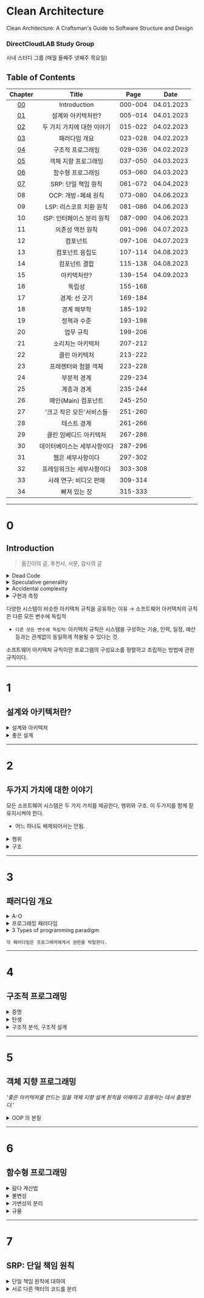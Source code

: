 # Clean Architecture
Clean Architecture: A Craftsman's Guide to Software Structure and Design

### DirectCloudLAB Study Group
사내 스터디 그룹 (매월 둘째주 넷째주 목요일)

## Table of Contents

| Chapter  |      Title       |  Page   |    Date    |
|:--------:|:----------------:|:-------:|:----------:|
| [00](#0) |   Introduction   |     000-004      | 04.01.2023 |
| [01](#1) |    설계와 아키텍처란?    | 005-014 | 04.01.2023 |
| [02](#2) | 두 가지 가치에 대한 이야기  | 015-022 | 04.02.2023 |
| [03](#3) |     패러다임 개요      | 023-028 | 04.02.2023 |
| [04](#4) |    구조적 프로그래밍     | 029-036 | 04.02.2023 |
| [05](#5) |   객체 지향 프로그래밍    | 037-050 | 04.03.2023 |
| [06](#6) |    함수형 프로그래밍     | 053-060 | 04.03.2023 |
| [07](#7) |  SRP: 단일 책임 원칙   | 061-072 | 04.04.2023 |
|    08    |  OCP: 개방-폐쇄 원칙   | 073-080 | 04.06.2023 |
|    09    | LSP: 리스코프 치환 원칙  | 081-086 | 04.06.2023 |
|    10    | ISP: 인터페이스 분리 원칙 | 087-090 | 04.06.2023 |
|    11    |    의존성 역전 원칙     | 091-096 | 04.07.2023 |
|    12    |       컴포넌트       | 097-106 | 04.07.2023 |
|    13    |     컴포넌트 응집도     | 107-114 | 04.08.2023 |
|    14    |     컴포넌트 결합      | 115-138 | 04.08.2023 |
|    15    |      아키텍처란?      | 139-154 | 04.09.2023 |
|    16    |       독립성        | 155-168 ||
|    17    |     경계: 선 긋기     | 169-184 ||
|    18    |      경계 해부학      | 185-192 ||
|    19    |      정책과 수준      | 193-198 ||
|    20    |      업무 규칙       | 199-206 ||
|    21    |    소리치는 아키텍처     | 207-212 ||
|    22    |     클린 아키텍처      | 213-222 ||
|    23    |   프레젠터와 험블 객체    | 223-228 ||
|    24    |      부분적 경계      | 229-234 ||
|    25    |      계층과 경계      | 235-244 ||
|    26    |  메인(Main) 컴포넌트   | 245-250 ||
|    27    |  '크고 작은 모든'서비스들  | 251-260 ||
|    28    |      테스트 경계      | 261-266 ||
|    29    |   클린 임베디드 아키텍처   | 267-286 ||
|    30    |  데이터베이스는 세부사항이다  | 287-296 ||
|    31    |    웹은 세부사항이다     | 297-302 ||
|    32    |  프레밍워크는 세부사항이다   | 303-308 ||
|    33    |  사례 연구: 비디오 판매   | 309-314 ||
|    34    |     빠져 있는 장      | 315-333 ||
----
# 0
## Introduction
> 옮긴이의 글, 추천사, 서문, 감사의 글

<details><summary>Dead Code</summary>

> 실행되지 않는 코드 
> 
> Dead code refers to sections of a computer program that are no longer executed or accessed by other parts of the program.

#### Dead Code
- 프로그램의 크기 ↑
- 유지보수성 ↓
- 가독성 ↓

#### Types of dead code
- **주석 처리된 코드** 
  - 주석처리 된 코드로, 더 이상 사용되지 않거나 삭제되지 않아 불필요 하게 남아 있는 코드.
- **호출되지 않는 함수/메서드** 
  - 사용처 없이 방치되어 있는 함수/메서드.
- **조건문에서 실행되지 않는 코드** 
  - 조건문(`if/switch`)에서 조건이 항상 `false` 가 되어 실행되지 않는 코드.
- **접근 불가한 코드** 
  - 분기 명령문(`return, break`) 뒤에 위치해 있지만 앞선 잘못된 로직으로 인해 절대 실행될 수 없는 코드.
- **중복 코드** 
  - 여러번 반복하여 존재하는 동일한 코드.
- **폐기된 코드** 
  - 더 이상 사용되지 않는 코드.

#### Dead code in the real world  
Dead code 로 인해 문제가 발생한 실 사례는 MS사의 Windows98 OS가 있음.
- Windows98 은 기존의 Windows95와 유사한 구조를 지님.
- 수많은 코드가 재사용 됨.
  - 가져온 코드 중에서 사용되지 않는 불필요한 코드(`폐기된 코드`)가 존재. 
  - 하지만 이는 방치된 채로 남아 있었음.
- 불필요한 코드는 메모리와 디스크 공간 낭비를 초래.
  - 느려진 속도, 안정성 문제 발생.
    - 느려진 속도: 부팅, 응용 프로그램 etc.
    - 안정성: OS 충돌, 오동작 etc.
- 새 OS Windows ME 를 통해 문제 해결.
  - Refactoring 을 통한 Dead Code 제거. 

</details>

<details><summary>Speculative generality</summary>

> 추측성 일반화

추후에 사용할 것이 예상하여 불필요하게 확장성(`overy extensible`) 있게 만들어 둔 코드.
- 실제로 사용되지 않을 수 있음.
  - 초기에 사용 가능성을 염두에 두고 만들어 두었지만 사용되지 않음. 
- 유지 보수를 어렵게 만듬.

Unused configuration options, over-engineered abstractions, unused code paths, and unnecessary extensibility.

</details>

<details><summary>Accidental complexity</summary>

> 부수적인 복잡성

부수적인 복잡성은 '맨먼스 미신(The Mythical Man-Month)' 서적에서 등장하는 단어.

`"어떤 것이 복잡하다고 느껴지는 이유는 그것이 복잡하기 때문이 아니라, 우리가 그것을 이해하지 못하기 때문이다. 따라서 복잡성을 제거하는 방법은 어떻게든 이해할 수 있도록 만드는 것이다. 이해할 수 없는 것을 단순화하면, 부수적인 복잡성(accidental complexity)이 줄어든다.`

즉, 복잡성의 원인은 사람들이 어떤 것을 이해하기 어렵기 때문.
- 이를 해결하기 위해 → 복잡성 줄이기

#### 복잡도의 이유
- **적절하게 추상화 되지 않음**
- **충분한 문서화의 부재**
  - 부족한 설명과 충분하지 못한 설명으로 인해 복잡성 증가. 
- **복잡한 시스템 구조**
  - 전체적인 시스템 구조 파악이 어려워지면 이해하기 어려운 코드가 작성됨. 
- **불분명한 요구사항**
  - 요구사항이 명확치 않아 개발자들이 이해가 부족한 채로 작성한 코드는 복잡함을 초래. 
- **Legacy Code**
  - 주기적인 refactoring 또는 새 코드 작성이 야기됨.

</details>

<details><summary>구현과 측정</summary>

`"아키텍처는 구현과 측정을 통해 증명해야 하는 가설이다."`

*소프트웨어 아키텍처*는 시스템의 전반적인 설계와 구조를 결정하므로 시스템의 성능, 안정성, 확장성 등을 결정짓는 매우 중요한 역할을 한다.

#### 잘못 설계된 아키텍처
잘못 설계된 아키텍처는 시스템의 문제점과 결함을 발생시킨다.
- 시스템 성능 ↓  
- 유지보수의 어려움 ↑ 
- 개발비용 ↑

#### 구현과 측정
아키텍처가 올바르게 설계되었는지 알기 위해서는 구현과 측정을 해야 함.
- 시스템의 요구사항을 충족시키는지?
- 성능과 안정성이 적절한지?

**구현(Implementation):**
- 아키텍처 설계를 바탕으로, 소프트웨어 시스템의 실제 코드를 작성하는 과정. 
- 설계의 유효성과 적절성을 확인 가능. 

**측정(Measurement):** 
- 아키텍처 설계의 유효성을 검증하는 과정입니다. 
- 성능, 안정성, 확장성 등을 측정.
- 측정법:
  - 성능 측정:
    - 처리 속도, 응답 시간, 처리량 etc.
      - 측정 도구 예) `Apache Bench`, `JMeter` 
  - 코드 품질 검사
  - 테스트:
    - 기능 검증
    - type of tests: unit, integration, system, acceptance, regression, performance, and security.
    - 테스트 도구 예) `pytest`, `JUnit`, `Selenium`
  - 로그 분석
    - 시스템 동작을 이해
    - 문제 파악
    - 로그 분석 도구 예) `Datadog`, `Splunk`, `ELK Stack`, `Graylog`, `Loggly`.
  - 코드 복잡도 분석
    - 복잡도 분석 도구 예) `CodeClimate`, `SonarQube`

</details>

다양한 시스템이 비슷한 아키텍처 규칙을 공유하는 이유 → 소프트웨어 아키텍처의 규칙은 다른 모든 변수에 독립적
- `다른 모든 변수에 독립적`: 아키텍처 규칙은 시스템을 구성하는 기술, 인력, 일정, 예산 등과는 관계없이 동일하게 적용될 수 있다는 것.

소프트웨어 아키텍처 규칙이란 프로그램의 구성요소를 정렬하고 조립하는 방법에 관한 규칙이다.

----
# 1
## 설계와 아키텍처란?

<details><summary>설계와 아키텍처</summary>

> 둘 사이에는 아무런 차이가 없다.

설계(design):
- 저수준의 구조, 결정사항 등.

아키텍처(architecture):
- 저수준의 세부사항과 고수준의 무언가를 가리킬 때 흔히 사용.
  - 저수준(low-level): 
    - 메서드의 구현, 데이터 베이스 스키마 etc.
    - 구체적이고 구현적인 세부 사항.
  - 고수준(high-level):
    - 아키텍처, 구조, 비즈니스 로직 etc.
    - 저수준의 구성요소들을 조합하여 만들어지는 추상화된 개념.

저수준의 세부사항과 고수준의 구조는 모두 소프트웨어 전체 설계의 구성 요소.

</details>

<details><summary>좋은 설계</summary>

> 비용은 최소화, 생산성은 최대화.

좋은 설계는 비용을 절감시켜 준다. 
- 기능 만들기 또는 유지보수하는 데 투입되는 인력이 최소화 됨.
- 고객의 요구사항을 탑재한 기능을 만들어 내는 비용이 절감됨.

좋은 설계는 단순 명료함.

`빨리 가는 유일한 방법은 제대로 가는 것.`
- TDD 를 적용한 날이 그렇지 않은 날 보다 되려 작업속도가 향상.
- 속도만을 생각하여 빠르게 작성한 지저분한 코드는 생산성을 갈수록 저하 시킴.
  - 이전에 작성한 코드를 정리하는 일은 거의 발생 X
    - 다음 업무를 진행해야 하기에... 

</details>

----
# 2
## 두가지 가치에 대한 이야기 
모든 소프트웨어 시스템은 두 가지 가치를 제공한다, 행위와 구조. 이 두가지를 함께 잘 유지시켜야 한다.
- 어느 하나도 배제되어서는 안됨.

<details><summary>행위</summary>

> Behavior

**행위**: 시스템이 수행하는 작업이나 기능을 의미.

- 시스템이 어떤 input 을 받아서 그에 따라 어떤 output 을 생성하는지
- 그 과정에서 어떤 상호작용을 하는지를 나타낸다.

`아키텍처에서 행위는 구성 요소들 간의 상호작용과 함께 고려된다.`
- 구성요소(Component): 시스템을 구성하는 개별적인 module or block.
  - 구성요소는 실현 가능한 코드로 구현된다. 

</details>

<details><summary>구조</summary>

> Structure

구조는 변경하기 쉬워야 한다. Software 라는 단어가 내포한 의미처럼.

변경하기 쉬운 구조를 위해서는 Architecture 의 형태가 독립적이어야 한다.
- `아키텍처가 특정 현태를 다른 형태보다 선호하면하수록, 새로운 기능을 이 구조에 맞추는게 더 힘들어진다.`

수정의 용이성은 비용과 직접적인 연관성을 갖는다.
- **수정이 용이 O:** 비용 ↓  
- **수정이 용이 X:** 비용 ↑ 
  - 수정이 현실적으로 불가능한 시스템: 변경에 드는 비용 > 변경으로 인해 창출되는 수익 

</details>

----
# 3
## 패러다임 개요

<details><summary>A-O</summary>

> 최초의 컴파일러

그레이스 호퍼(Grace Hoper)가 발명
-  **A-O:** 1952년 그레이스 호퍼와 연구팀이 개발한 최초의 컴파일러
  - 사실상 A-O 컴파일러 자체는 Billous 와 Conrad 가 개발.
    - John McCarthy Billous: 
      - 미국의 컴퓨터 과학자
    - Corrado Bohm Conrad:
      - 이탈리아의 컴퓨터 과학자

`Compiler` 라는 용어 자체도 그레이스 호퍼가 처음으로 사용.

</details>

<details><summary>프로그래밍 패러다임</summary>

> Programming paradigm

- **programming paradigm**: 
  - 컴퓨터 프로그램을 설계하고 구현하는 방법론이나 철학을 의미.
  - 프로그래밍을 하는 방법
  - 언어와는 독립적

</details> 

<details><summary>3 Types of programming paradigm</summary>

1. **구조적 프로그래밍**(structural programming):
    - 에츠허르 비버 데이크스트라(Edsger Wybe Dijkstra)가 발견
    - 무분별한 goto 는 해롭다.
      - 이를 제어문(`if/then/else`, `do/while/until`)으로 대체
      - 관련 논문: [`Go To Statement Considered Harmful` (GOTO 문의 해로움)](http://www.u.arizona.edu/~rubinson/copyright_violations/Go_To_Considered_Harmful.html)
        - 관련된 문구: `"The go to statement as it stands is just too primitive; it is too much an invitation to make a mess of one's program."`
      - Goto 문
        - 코드의 제어 흐름을 제어하는 명령문.
        - 프로그래머가 원하는 위치로 코드를 점프시켜 실행하도록 도와줌.
        - 이는 가독성, 유지보수성, 디버깅을 어렵게 만듬.   
          프로그래밍의 실행 흐름이 복잡해지고 예측하기 어려워지기 때문. 또한, 로직이 불명확하게 됨.

`구조적 프로그래밍은 제어흐름의 직접적인 전환에 대해 규칙을 부과한다.`

2. **객체지향 프로그래밍**(object-oriented programming):
    - Ole-Johan Dahal 과 Kristen Nygarard 가 발견.
    - 함수 호출 스택 프레임(stack frame)을 힙(heap)으로 옮기는 것에 대한 아이디어
      - `함수 호출 스택 프레임을 힙으로 옮기면, 함수 호출이 반환된 이후에도 함수에서 선언된 지역 변수가 오랫동안 유지될 수 있음`
      - 기존: 함수 호출 스택 프레임은 함수 호출 시, 스택 메모리에 쌓임 → 함수 호출 후 스택에서 제거됨. → 지역 변수 사라짐. 
      - 변화: 함수 호출 스택 프레임을 힙 메모리에 할당 → 함수 호출후에도 지역 변수가 남아있음. (오랫동안 유지)
    - 이를 통해 객체(object)와 클래스(class)를 만들어 냄.(객체 프로그래밍에서 중요한 개념)
      - 상속, 캡슐화, 다형성 
    - 데이터와 함수를 하나의 개념으로 묶어 객체를 생성하여 프로그램을 구성하는 방식을 제안 

`객체 지향 프로그래밍은 제어흐름의 간접적인 전환에 대해 규칙을 부과한다.`

3. **함수형 프로그래밍**(functional programming):
    - 함수형 프로그래밍 패러다임은 람다 계산법(Lambda Calculus)을 기반으로 한다.
      - `Lambda Calculus`: 1930년대 Alonzo Church 수학자에 의해 개발됨.
        - 람다 계산법에서 불변성(Immutability)은 매우 중요한 개념.
        - 람다 계산법에서 함수는 입력값을 가지고 출력값을 계산. 이때, 함수의 입력값이나 내부 변수 등은 변경되지 않고 입력값을 받아 출력값을 계산한 뒤 반환.
          즉, 함수는 상태를 변경하지 않으며 입력값과 출력값만으로 동작.
      - 함수형 언어에는 할당문이 전형 없다. (변경할 수 있는 방법을 주기도 하지만 극히 제한적.) 
    - 함수형 프로그래밍 언어:
      - LISP
      - ML

`함수형 프로그래밍은 할당문에 대해 규칙을 부과한다.`

</details>

`각 패러다임은 프로그래머에게서 권한을 박탈한다.` 

----
# 4
## 구조적 프로그래밍

<details><summary>증명</summary>

> Goodbye goto statement

`데이크스트라`는 수학의 `증명`(Proof | 证明) 원리를 통해 프로그래밍의 문제를 해결하고자 했다. 그리고 goto 문이 증명 원리를 사용하는데 걸림돌임을 발견하였다.
- 데이크스트라: Edsger Wyber Dijkstra(05.11.1930-08.06.2002)는 네덜란드 로테르담(Rotterdam) 출신의 컴퓨터 과학자
  - 구조적 프로그래밍 방법론을 제안함. 

증명시 분할 정복(divide and conquer) 접근법을 사용해야하지만 goto 문은 `분할 정복 접근법 사용을 불가능`하게 한다. 
- 분할 정복 사용 불가: 모듈을 작은 단위로 쪼개 재귀적으로 분해할 수 없게 되기에.
  - 모듈: 프로그래밍에서 특정 기능을 수행하는 코드의 논리적 단위.

goto문은 실행 흐름을 제한 없이 자유자재로 이동시킨다. 이는 프로그램의 구조를 이해하기 어렵게 만드는 요인이며 유지보수도 어렵게 만든다.
재귀적인 분석을 위해서는 goto문을 사용하지 않도록 해야 한다. 그 대신, 제어문과 함수 호출등을 이용하여 프로그램의 실행흐름을 구성해야 한다.
- `goto` (X) → `if/then/else`, `do/while` (O)

</details>

<details><summary>탄생</summary>

> 구조적 프로그래밍의 탄생

1. 데이크스트라
    - 제어구조(Control structure)만을 사용한다면 증명 가능한 단위로까지 모듈을 재귀적으로 세분화 할 수 있다.
2. 뵘, 야코피니
    - 모든 프로그램은 순차(sequence), 분기(selection), 반복(iteration) 세가지 구조만으로 표현할 수 있다고 증명.

데이크스트라는 `모듈을 증명 가능케 하는 제어구조` == `모든 프로그램을 만들 수 있는 제어 구조의 최소 집합` 이라는 사실을 발견. 이는 구조적 프로그래밍을 탄생하게 만듬.

**최소 집합 minimum set 最小集合**  
제어구조의 최소 집합은 `순차`와 `조건문`
- 순차 (Sequential): 코드의 실행 방향이 위에서 아래로 순차적으로 한줄씩 실행된다.
- 조건문 (Conditional Statement): 특정 조건에 따라 특정 코드 블록이 실행된다. (`if-else`, `switch-case` etc)

</details>

<details><summary>구조적 분석, 구조적 설계</summary>

> Structural analysis & Structural design

**구조적 분석 structural analysis**  
시스템의 구조를 분해하고 모델링 하는 과정
- 소프트웨어 요구사항을 수집하고 분석.
- 시스템의 기능, 데이터 및 처리 방법을 문서화.
- Data Flow Diagram (DFD)

**구조적 설계 structural design**  
시스템의 구조를 설계하는 과정
- 구조적 분석 과정에서 얻은 정보를 토대로 설계.
- 시스템을 상위 수준에서부터 하위 수준으로 분해 → 모듈화 → 시스템 구조 설계
- 모듈간의 관계 파악

</details>

----
# 5
## 객체 지향 프로그래밍

*'좋은 아키텍처를 만드는 일을 객체 지향 설계 원칙을 이해하고 응용하는 데서 출발한다.'*

<details><summary>OOP 의 본질</summary>

> The Essence of Object-Oriented Programming

OOP 의 본질은 세 개의 항목중에서 어느것인가?

### 캡슐화
> Encapsulation

- 객체지향 언어가 아닌 절차지향 언어인 C 에서도 충분히 캡슐화 할 수 있음.
- 많은 객체지향 언어가 캡슐화를 거의 강제하지 않음.
  - 강제하지 않는 이유: 유연성, 개발 편의성, 호환성 등을 위해

### 상속
> Inheritance

- 변수와 함수를 하나의 유효 범위로 묶어 재정의 하는 것에 불과함.
- 객체지향 언어가 존재하지 않던 시기에도 충분히 가능했던 것.
  - 상속의 흉내 정도(데이터 구조 가면 씌우기), 편리하지는 않음. 

### 다형성
> Polymorphism

- C에서 포인터를 사용하여 다형성을 구현해 볼 수 있음. 하지만 위험성 높음.
- 플러그인 아키텍처(plugin architecture)
- 의존성 역전(dependency inversion)
  - 다형성은 의존성 역전을 가능하게 만들어 줌. 
    - `High-level modules → Low-level modules` 의 관계를 `High-level modules ← Low-level modules` 로
    - 이는 소스 코드 사이에 interface 를 추가함으로써 가능.
  - 절대적인 권한 부여: 소스 코드 의존성을 원하는 방향으로 설정 가능하도록 만들어 줌.
    - 제어흐름 방향을 따라야했던 한계로 부터 자유로워짐.

`OOP란 다형성을 이용하여 전체 시스템의 모든 소스 코드 의존성에 대한 절대적인 제어 권한을 획득할 수 있는 능력이다.`

</details>

---
# 6
## 함수형 프로그래밍

<details><summary> 람다 계산법 </summary>

> lambda calculus

람다 계산법은 함수형 프로그래밍의 핵심 개념.
- 알론조 처치(Alonzo Church)가 1930년대에 발명.
  - [알론조 처치(06.14.1903-08.11.1995)](https://plato.stanford.edu/entries/church/): 미국의 20세기 수학자.
- 람다 계산법은 함수를 `형식적으로 정의`하고 `함수를 조합`하는 표기법을 제공.
  - **형식적 정의**: 람다 표현식(lambda expression)의 형식으로 정의.
    - 람다 표현식의 구조: `λ<paremeters>.<function body>`
      - e.g. `λx y. x + y` 
  - **함수의 조합**: 람다 표현식을 이용하여 더 복잡한 함수를 구성.
    - 함수의 조합은 주로 두 가지 방법 [currying 과 higher-order functions](https://www.cs.cornell.edu/courses/cs312/2008sp/recitations/rec03.html) 방식으로 이루어짐.   
        - **커링(currying)**: 다수의 인자를 받는 대신, 함수를 하나의 인자만 받는 연속적인 호출로 변환 시키는 것.
        - **고차 함수(higher-order functions)**: 함수를 인자로 받아 다른 함수를 반환 or 함수를 인자로 받아 원하는 동작을 수행하는 함수를 반환시킴.
- `함수의 추상화`와 조합을 수학적으로 다룰 수 있도록 도와줌.
  - **함수의 추상화**: 함수형 프로그래밍에서 함수는 `일급 객체`(first-class citizen) 이기 때문에 함수를 추상화 할 수 있음.
    - 함수를 변수에 할당, 함수의 인자로 전달, 반환값으로 사용.
      - 변수에 할당 가능
        - 함수를 변수처럼 다루어 조합함으로써 높은 수준의 추상화 달성 가능.
      - 인자로 전달 가능
      - 반환값으로 사용 가능

</details>

<details><summary> 불변성 </summary>

> Immutability

`아키텍처를 고려할 때 불변성은 중요하다.`

불변성: 한 번 생성된 데이터는 그 값을 변경할 수 없다.
- 변수의 값을 변경하는 대신, 새로운 값을 생성하여 데이터를 다룸.
- 불변성은 함수형 프로그래밍에서 중요한 개념.

불변성은 실현 가능한가...?
- YES... 자원이 무한대라면
  - 무한한 저장 공간
  - 무한히 빠른 프로세서 속도
- 타협점은? 
  - 가변 컴포넌트와 불변 컴포넌트의 분리!

</details>

<details><summary>가변성의 분리</summary>

> Separation of Concerns

`아키텍트라면 동시성 문제에 지대한 관심을 가져야 한다.`

동시성 환경에서는 `가변성`보다 `불변성`이 선호된다.
- **가변성**
  - 변수, 데이터 값을 변경할 수 있음.
    - 가변 변수는 아래와 같은 문제를 초래.
      - 경합(race)
      - 교착(deadlock)
      - 동시 업데이트(concurrent update)
- **불변성**
  - 값의 예측 가능성과 안정성을 높여줌.

`애플리케이션을 제대로 구조화하려면 변수를 변경하려는 컴포넌트와 변경하지 않는 컴포넌트를 분리해야 한다는 것`
- 불변 컴포넌트에서 최대한 많은 처리를 담당하게 함. 반면, 가변 컴포넌트에서는 최대한 적은 처리가 이루어 지도록.

</details>

<details><summary> 규율 </summary>

각각의 패러다임은 규율을 부여한다. 이를 통해, 코드 작성하는 방식을 한정시킴.
- **구조적 프로그래밍** → 제어흐름의 직접적인 전환
  - goto 문 제거.
    - 선택 구조, 반복 구조 사용.
  - 흐름을 명확하게 함: 순차적인 제어 흐름.
- **객체 지향 프로그래밍** → 제어흐름의 간접적인 전환
  - 객체 단위로 구성. 메소드 호출을 통해 상호 작용 처리.
    - 코드의 재사용성, 확장성, 유지보수성 향상.
- **함수형 프로그래밍** → 변수 할당
  - 불변성 상태를 통해 코드의 예측 가능성, 테스트 용이성, 병렬 처리등을 향상.
    - 변수의 값이 변경되지 않음.
    - 함수의 호출이 늘 동일한 결과를 반환.

</details>

---
# 7
## SRP: 단일 책임 원칙

<details><summary>단일 책임 원칙에 대하여</summary>

`단일 모듈은 변경의 이유가 하나, 오직 하나뿐이어야 한다.` == `하나의 모듈은 하나의, 오직 하나의 액터에 대해서만 책임져야 한다.`
- 모듈(模块): 함수와 데이터 구조로 구성된 `응집`된 집합.
    - **응집**: 모듈의 내부 구성 요소들이 얼마나 관련되어 있는지를 나타냄.  
      모듈 내부의 요소들이 밀접하게 관련되어 있어야 한다.
        - 응집도 높음: 내부 요소들이 서로 밀접하게 관련되어 있음.
          - 코드 수정이 수월함. 
        - 응집도 낮음: 내부 요소들이 서로 연관성이 적음.
          - 기능을 이해하기 어렵게 만듬.
          - 코드 수정을 어렵게 만듬.
- 액터: 시스템이 동일한 방식으로 변경되기를 원하는 사용자/이해관계자들

</details>

<details><summary>서로 다른 액터의 코드를 분리</summary>

서로 다른 액터가 의존하는 코드를 서로 분리해야 한다. 이를 어길 시 병합의 문제가 발생한다.
- 코드의 예시 (in python)
    ```python
    class Order:
        def __init__(self, items):
            self.items = items
            self.payment = Payment()
    
        def process_order(self):
            self.payment.charge()
            print("Order processed successfully!")


    class Payment:
        def __init__(self):
            self.amount = 10000

        def charge(self):
            print(f"Charging {self.amount} dollars...")
    ```
    Order 클래스와 Payment 클래스는 서로를 의존하고 있다.
    무언가를 변경하려 할 시 두 클래스를 같이 수정해줘야 하게 된다. 서로의 의존성을 분리해야 한다.

  - **해결책**: 메서드를 각기 다른 클래스로 이동시킴.
    - 각 클래스는 반드시 필요한 소스 코드만 갖도록 함.
    - **퍼사드 패턴(Facade Pattern)**:
      - Facade: `건물의 정면이나 입구` 
        - 건물의 내부 구조를 숨기고 단순한 입구만 보여주는 Facade 처럼, 복잡한 코드를 사용하기 쉬운 인터페이스로 감싸서 제공하는 것.
          - 건축: 간단한 현관문과 로비만 보여줌. 
          - 코드: (복잡한 시스템이나 라이브러리를 숨기고) 클래스, 메서드만 보여줌.
      - 내부 구조와 동작 방식을 알 필요 없이 필요한 메서드를 호출하여 사용.
      - 코드의 예시 (in python)    
        자동차 엔진 시동 키는 기능 
        ```python
          class Engine:
              def start(self):
              print("Engine started")

              def stop(self):
                  print("Engine stopped")

          class IgnitionSystem:
              def ignite(self):
              print("Ignition system ignited")

          class Battery:
              def power_on(self):
              print("Battery power on")

          class CarFacade:
              def __init__(self):
              self.engine = Engine()
              self.ignition_system = IgnitionSystem()
              self.battery = Battery()

              def start(self):
                  self.battery.power_on()
                  self.ignition_system.ignite()
                  self.engine.start()
            
              def stop(self):
                  self.engine.stop()
                  self.ignition_system.ignite()
                  self.battery.power_on()
          ```
          엔진을 켤 때 발생하는 복잡한 상호작용을 그대로 보여주지 않고, 단순화된 인터페이스로 제공한다.

</details>
